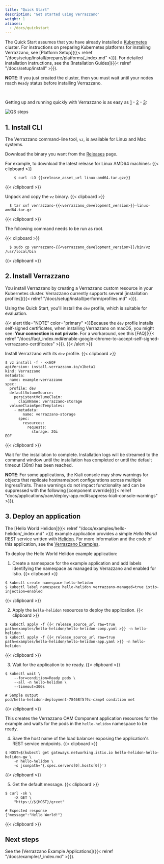 ```yaml
---
title: "Quick Start"
description: "Get started using Verrazzano"
weight: 1
aliases:
  - /docs/quickstart
---
```


The Quick Start assumes that you have already installed a
[Kubernetes](https://kubernetes.io/) cluster. For instructions on preparing Kubernetes
platforms for installing Verrazzano, see [Platform Setup]({{< relref "/docs/setup/install/prepare/platforms/_index.md" >}}).
For detailed installation instructions, see the [Installation Guides]({{< relref "/docs/setup/install" >}}).

**NOTE**: If you just created the cluster, then you must wait until your nodes reach `Ready` status before installing Verrazzano.

<br>

Getting up and running quickly with Verrazzano is as easy as [1](#1-install-cli) - [2](#2-install-verrazzano) - [3](#3-deploy-an-application):

![QS steps](/docs/images/QS-numbers.png)

## 1. Install CLI

The Verrazzano command-line tool, `vz`, is available for Linux and Mac systems.

Download the binary you want from the [Releases](https://github.com/verrazzano/verrazzano/releases/) page.

   For example, to download the latest release for Linux AMD64 machines:
   {{< clipboard >}}
   <div class="highlight">

        $ curl -LO {{<release_asset_url linux-amd64.tar.gz>}}

   </div>
   {{< /clipboard >}}

Unpack and copy the `vz` binary.
{{< clipboard >}}
<div class="highlight">

      $ tar xvf verrazzano-{{<verrazzano_development_version>}}-linux-amd64.tar.gz

</div>
{{< /clipboard >}}

  The following command needs to be run as root.

{{< clipboard >}}
<div class="highlight">

      $ sudo cp verrazzano-{{<verrazzano_development_version>}}/bin/vz /usr/local/bin
</div>
{{< /clipboard >}}

## 2. Install Verrazzano

You install Verrazzano by creating a Verrazzano custom resource in your Kubernetes cluster.
Verrazzano currently supports several [installation profiles]({{< relref "/docs/setup/install/perform/profiles.md" >}}).

Using the Quick Start, you'll install the `dev` profile, which is suitable for evaluation.

{{< alert title="NOTE" color="primary" >}}Because the `dev` profile installs self-signed certificates, when installing Verrazzano on macOS, you might see: **Your connection is not private**. For a workaround, see this [FAQ]({{< relref "/docs/faq/_index.md#enable-google-chrome-to-accept-self-signed-verrazzano-certificates" >}}).
{{< /alert >}}


Install Verrazzano with its `dev` profile.
{{< clipboard >}}
<div class="highlight">

    $ vz install -f - <<EOF
    apiVersion: install.verrazzano.io/v1beta1
    kind: Verrazzano
    metadata:
      name: example-verrazzano
    spec:
      profile: dev
      defaultVolumeSource:
        persistentVolumeClaim:
          claimName: verrazzano-storage
      volumeClaimSpecTemplates:
        - metadata:
            name: verrazzano-storage
          spec:
            resources:
              requests:
                storage: 2Gi
    EOF

</div>
{{< /clipboard >}}

Wait for the installation to complete.
   Installation logs will be streamed to the command window until the installation has completed
   or until the default timeout (30m) has been reached.

**NOTE**: For some applications, the Kiali console may show warnings for objects that replicate hostname/port configurations across multiple IngressTraits. These warnings do not impact functionality and can be suppressed with the following [component override]({{< relref "docs/applications/oam/deploy-app.md#suppress-kiali-console-warnings" >}}).

## 3. Deploy an application

The [Hello World Helidon]({{< relref "/docs/examples/hello-helidon/_index.md" >}})
example application provides a simple *Hello World* REST service written with [Helidon](https://helidon.io).
For more information and the code of this application, see the [Verrazzano Examples](https://github.com/verrazzano/examples).

To deploy the Hello World Helidon example application:

1. Create a namespace for the example application and add labels identifying the namespace as managed by Verrazzano and
   enabled for Istio.
{{< clipboard >}}
<div class="highlight">

    $ kubectl create namespace hello-helidon
    $ kubectl label namespace hello-helidon verrazzano-managed=true istio-injection=enabled

</div>
{{< /clipboard >}}


2. Apply the `hello-helidon` resources to deploy the application.
{{< clipboard >}}
<div class="highlight">

    $ kubectl apply -f {{< release_source_url raw=true path=examples/hello-helidon/hello-helidon-comp.yaml >}} -n hello-helidon
    $ kubectl apply -f {{< release_source_url raw=true path=examples/hello-helidon/hello-helidon-app.yaml >}} -n hello-helidon

</div>
{{< /clipboard >}}

3. Wait for the application to be ready.
{{< clipboard >}}
<div class="highlight">

    $ kubectl wait \
        --for=condition=Ready pods \
        --all -n hello-helidon \
        --timeout=300s

    # Sample output
    pod/hello-helidon-deployment-78468f5f9c-czmp4 condition met

</div>
{{< /clipboard >}}

   This creates the Verrazzano OAM Component application resources for the example and waits for the pods in the `hello-helidon`
   namespace to be ready.

4. Save the host name of the load balancer exposing the application's REST service endpoints.
{{< clipboard >}}
<div class="highlight">

    $ HOST=$(kubectl get gateways.networking.istio.io hello-helidon-hello-helidon-gw \
        -n hello-helidon \
        -o jsonpath='{.spec.servers[0].hosts[0]}')

</div>
{{< /clipboard >}}

5. Get the default message.
{{< clipboard >}}
<div class="highlight">

    $ curl -sk \
        -X GET \
        "https://${HOST}/greet"

    # Expected response
    {"message":"Hello World!"}

</div>
{{< /clipboard >}}


## Next steps

See the [Verrazzano Example Applications]({{< relref "/docs/examples/_index.md" >}}).
